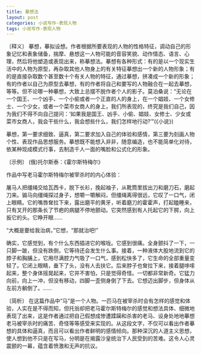 ```yaml
---
title: 摹想法
layout: post
categories: 小说写作-表现人物
tags: 小说写作-表现人物
---
```


〔释义〕 摹想，摹拟设想。作者根据所要表现的人物的性格特征，调动自己的形象记忆和表象储备，揣摩、悬想这一人物可能的音容笑貌、动作情态、语言、心理，然后将他塑造或表现出来，称摹想法。摹想有各种形式：有的是以一个现实生活中的人物为原型，再杂取其他人物身上的有关特征摹想出一个新的人物形象；有的是直接杂取数个甚至数十个有关人物的特征，通过摹想，拼凑成一个新的形象；有的作者以自己为原型去摹想，有的作者将自己和要写的人物融合在一起去摹想，等等。但不论哪一种摹想，大致上总摆不脱作者个人的影子。莫泊桑说：“无论在一个国王、一个凶手、一个小偷或者一个正直的人的身上，在一个娼妓、一个女修士、一个少女，或者一个菜市女商人的身上，我们所表现的，终究是我们自己，因为我们不得不向自己提问：‘如果我是国王、凶手、小偷、娼妓、女修士、少女或菜市女商人，我会干些什么，我会想些什么，我们怎样地行动?’”(《小说》)

摹想，第一要求细致、逼真，第二要求加入自己的体验和感情，第三要为刻画人物个性、表现作品思想服务。摹想既不能想入非非，随意编造，也不能简单化对待，依某种现成模式行事，去制造千人一面的嘴脸和公式化的形象。

〔示例〕 (俄)托尔斯泰：《霍尔斯特梅尔》

作品中写老马霍尔斯特梅尔被宰杀时的内心体验：

屠马人把缰绳交给瓦西卡，脱下长衫，挽起袖子，从靴筒里拔出刀和磨刀石，磨起刀来。骟马向缰绳探过身子，想嚼一嚼解闷，但缰绳离得很远，它叹了一口气，闭上眼睛。它的嘴唇耷拉下来，露出磨平的黄牙，听着磨刀的霍霍声，打起瞌睡来，只有叉开的那条长了节疤的病腿不停地颤动。它突然感到有人托起它的下腭，向上扳它的头。它睁开眼……

“大概是要给我治病，”它想，“那就治吧!”

确实，它感觉到，有个什么东西插进它的喉咙。它感到很痛。全身颤抖了一下，一只脚一跛，但没有跌倒，它等待还会发生什么事。接着，一种液体大股地流到它的脖子和胸脯上，它用尽满腔力气吸了一口气，感到松快多了，它生命的全部重量变轻了。它闭上眼睛，垂下了头，没有人去扶它。后来脖子也耷拉下来，接着腿哆嗦起来，整个身体摇晃起来，它并不害怕，只是觉得奇怪。一切都非常新奇。它猛力向前，向上一冲，但没有移动，四脚一歪侧身倒了下去。它想迈出脚步，但身体从左前方躺倒了。……

〔简析〕 在这篇作品中“马”是一个人物。一匹马在被宰杀时会有怎样的感觉和体验，人实在是不得而知，但托翁却把老马霍尔斯特梅尔的感觉和想法具体、细微地表现了出来，这是作者通过把自己假想成惨遭蹂躏和杀害的老马、设身处地地摹想老马被宰杀时的痛苦、奇怪等等感受来实现的。从这段文字，不仅可以看出作者摹想的具体和逼真，而且可以看出作者鲜明的感情倾向。那种深沉的人道主义思想，使人想到他不只是在写马，分明是在揭露沙皇统治下人民受到的苦难。这令人心灵震颤的一幕，蕴含着愤激和无声的抗议。 